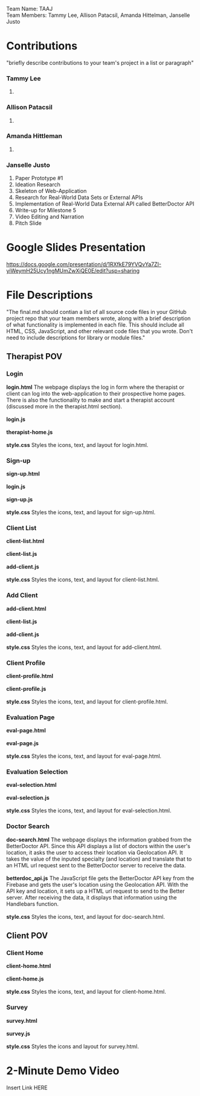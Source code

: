 Team Name: TAAJ <br>
Team Members: Tammy Lee, Allison Patacsil, Amanda Hittelman, Janselle Justo

# Contributions
"briefly describe contributions to your team's project in a list or paragraph"

### Tammy Lee
1. 

### Allison Patacsil
1. 

### Amanda Hittleman
1. 

### Janselle Justo
1. Paper Prototype #1
2. Ideation Research
3. Skeleton of Web-Application
4. Research for Real-World Data Sets or External APIs
5. Implementation of Real-World Data External API called BetterDoctor API
6. Write-up for Milestone 5
7. Video Editing and Narration
8. Pitch Slide

# Google Slides Presentation
https://docs.google.com/presentation/d/1RXfkE79YVQvYa7ZI-yiWeymH25Ucy1ngMUmZwXiQE0E/edit?usp=sharing

# File Descriptions
"The final.md should contian a list of all source code files in your GitHub project repo that your team members wrote, along with a brief description of what functionality is implemented in each file. This should include all HTML, CSS, JavaScript, and other relevant code files that you wrote. Don't need to include descriptions for library or module files."
## Therapist POV
### Login
<b>login.html</b> The webpage displays the log in form where the therapist or client can log into the web-application to their prospective home pages. There is also the functionality to make and start a therapist account (discussed more in the therapist.html section).<br><br>
<b>login.js</b><br><br>
<b>therapist-home.js</b><br><br>
<b>style.css</b> Styles the icons, text, and layout for login.html.<br>
### Sign-up
<b>sign-up.html</b><br><br>
<b>login.js</b><br><br>
<b>sign-up.js</b><br><br>
<b>style.css</b> Styles the icons, text, and layout for sign-up.html.<br>
### Client List
<b>client-list.html</b><br><br>
<b>client-list.js</b><br><br>
<b>add-client.js</b><br><br>
<b>style.css</b> Styles the icons, text, and layout for client-list.html.<br>
### Add Client
<b>add-client.html</b><br><br>
<b>client-list.js</b><br><br>
<b>add-client.js</b><br><br>
<b>style.css</b> Styles the icons, text, and layout for add-client.html.<br>
### Client Profile
<b>client-profile.html</b><br><br>
<b>client-profile.js</b><br><br>
<b>style.css</b> Styles the icons, text, and layout for client-profile.html.<br>
### Evaluation Page
<b>eval-page.html</b><br><br>
<b>eval-page.js</b><br><br>
<b>style.css</b> Styles the icons, text, and layout for eval-page.html.<br>
### Evaluation Selection
<b>eval-selection.html</b><br><br>
<b>eval-selection.js</b><br><br>
<b>style.css</b> Styles the icons, text, and layout for eval-selection.html.<br>
### Doctor Search
<b>doc-search.html</b> The webpage displays the information grabbed from the BetterDoctor API. Since this API displays a list of doctors within the user's location, it asks the user to access their location via Geolocation API. It takes the value of the inputed specialty (and location) and translate that to an HTML url request sent to the BetterDoctor server to receive the data.<br><br>
<b>betterdoc_api.js</b> The JavaScript file gets the BetterDoctor API key from the Firebase and gets the user's location using the Geolocation API. With the API key and location, it sets up a HTML url request to send to the Better
server. After receiving the data, it displays that information using the Handlebars function.<br><br>
<b>style.css</b> Styles the icons, text, and layout for doc-search.html.<br>
## Client POV
### Client Home
<b>client-home.html</b><br><br>
<b>client-home.js</b><br><br>
<b>style.css</b> Styles the icons, text, and layout for client-home.html.<br>
### Survey
<b>survey.html</b><br><br>
<b>survey.js</b><br><br>
<b>style.css</b> Styles the icons and layout for survey.html.<br>
# 2-Minute Demo Video
Insert Link HERE
